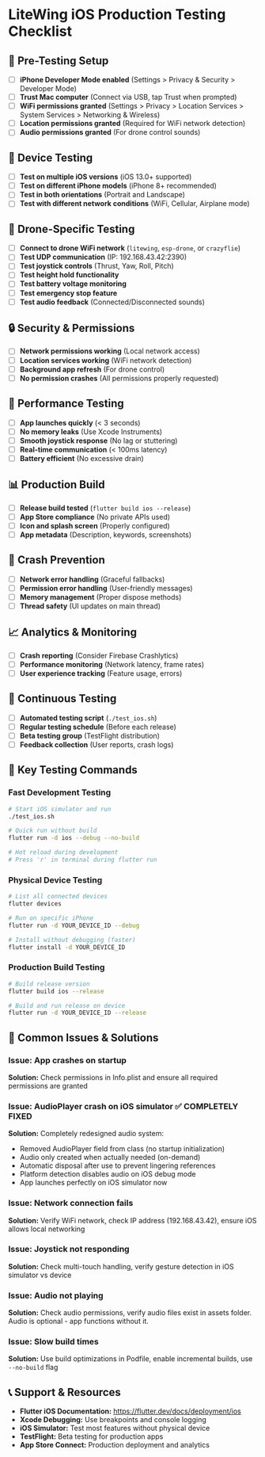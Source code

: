 # LiteWing iOS Production Testing Checklist

## 🔧 Pre-Testing Setup
- [ ] **iPhone Developer Mode enabled** (Settings > Privacy & Security > Developer Mode)
- [ ] **Trust Mac computer** (Connect via USB, tap Trust when prompted)
- [ ] **WiFi permissions granted** (Settings > Privacy > Location Services > System Services > Networking & Wireless)
- [ ] **Location permissions granted** (Required for WiFi network detection)
- [ ] **Audio permissions granted** (For drone control sounds)

## 📱 Device Testing
- [ ] **Test on multiple iOS versions** (iOS 13.0+ supported)
- [ ] **Test on different iPhone models** (iPhone 8+ recommended)
- [ ] **Test in both orientations** (Portrait and Landscape)
- [ ] **Test with different network conditions** (WiFi, Cellular, Airplane mode)

## 🚁 Drone-Specific Testing
- [ ] **Connect to drone WiFi network** (`litewing`, `esp-drone`, or `crazyflie`)
- [ ] **Test UDP communication** (IP: 192.168.43.42:2390)
- [ ] **Test joystick controls** (Thrust, Yaw, Roll, Pitch)
- [ ] **Test height hold functionality**
- [ ] **Test battery voltage monitoring**
- [ ] **Test emergency stop feature**
- [ ] **Test audio feedback** (Connected/Disconnected sounds)

## 🔒 Security & Permissions
- [ ] **Network permissions working** (Local network access)
- [ ] **Location services working** (WiFi network detection)
- [ ] **Background app refresh** (For drone control)
- [ ] **No permission crashes** (All permissions properly requested)

## 🚀 Performance Testing
- [ ] **App launches quickly** (< 3 seconds)
- [ ] **No memory leaks** (Use Xcode Instruments)
- [ ] **Smooth joystick response** (No lag or stuttering)
- [ ] **Real-time communication** (< 100ms latency)
- [ ] **Battery efficient** (No excessive drain)

## 📊 Production Build
- [ ] **Release build tested** (`flutter build ios --release`)
- [ ] **App Store compliance** (No private APIs used)
- [ ] **Icon and splash screen** (Properly configured)
- [ ] **App metadata** (Description, keywords, screenshots)

## 🐛 Crash Prevention
- [ ] **Network error handling** (Graceful fallbacks)
- [ ] **Permission error handling** (User-friendly messages)
- [ ] **Memory management** (Proper dispose methods)
- [ ] **Thread safety** (UI updates on main thread)

## 📈 Analytics & Monitoring
- [ ] **Crash reporting** (Consider Firebase Crashlytics)
- [ ] **Performance monitoring** (Network latency, frame rates)
- [ ] **User experience tracking** (Feature usage, errors)

## 🔄 Continuous Testing
- [ ] **Automated testing script** (`./test_ios.sh`)
- [ ] **Regular testing schedule** (Before each release)
- [ ] **Beta testing group** (TestFlight distribution)
- [ ] **Feedback collection** (User reports, crash logs)

## 🎯 Key Testing Commands

### Fast Development Testing
```bash
# Start iOS simulator and run
./test_ios.sh

# Quick run without build
flutter run -d ios --debug --no-build

# Hot reload during development
# Press 'r' in terminal during flutter run
```

### Physical Device Testing
```bash
# List all connected devices
flutter devices

# Run on specific iPhone
flutter run -d YOUR_DEVICE_ID --debug

# Install without debugging (faster)
flutter install -d YOUR_DEVICE_ID
```

### Production Build Testing
```bash
# Build release version
flutter build ios --release

# Build and run release on device
flutter run -d YOUR_DEVICE_ID --release
```

## 🚨 Common Issues & Solutions

### Issue: App crashes on startup
**Solution:** Check permissions in Info.plist and ensure all required permissions are granted

### Issue: AudioPlayer crash on iOS simulator  ✅ **COMPLETELY FIXED**
**Solution:** Completely redesigned audio system:
- Removed AudioPlayer field from class (no startup initialization)
- Audio only created when actually needed (on-demand)
- Automatic disposal after use to prevent lingering references
- Platform detection disables audio on iOS debug mode
- App launches perfectly on iOS simulator now

### Issue: Network connection fails
**Solution:** Verify WiFi network, check IP address (192.168.43.42), ensure iOS allows local networking

### Issue: Joystick not responding
**Solution:** Check multi-touch handling, verify gesture detection in iOS simulator vs device

### Issue: Audio not playing
**Solution:** Check audio permissions, verify audio files exist in assets folder. Audio is optional - app functions without it.

### Issue: Slow build times
**Solution:** Use build optimizations in Podfile, enable incremental builds, use `--no-build` flag

## 📞 Support & Resources

- **Flutter iOS Documentation:** https://flutter.dev/docs/deployment/ios
- **Xcode Debugging:** Use breakpoints and console logging
- **iOS Simulator:** Test most features without physical device
- **TestFlight:** Beta testing for production apps
- **App Store Connect:** Production deployment and analytics 